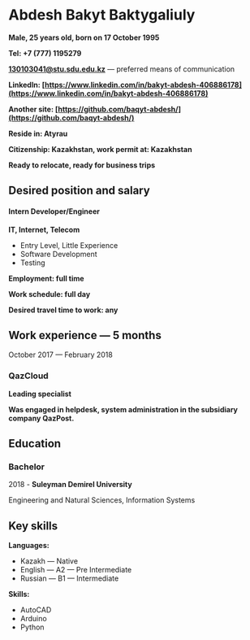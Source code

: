 # **Abdesh Bakyt Baktygaliuly**
**Male, 25 years old, born on 17 October 1995**

**Tel: +7 (777) 1195279**

**130103041@stu.sdu.edu.kz** — preferred means of communication

**LinkedIn: [https://www.linkedin.com/in/bakyt-abdesh-406886178](https://www.linkedin.com/in/bakyt-abdesh-406886178)**

**Another site: [https://github.com/baqyt-abdesh/](https://github.com/baqyt-abdesh/)**


**Reside in: Atyrau**

**Citizenship: Kazakhstan, work permit at: Kazakhstan**

**Ready to relocate, ready for business trips**



## Desired position and salary
#### Intern Developer/Engineer

**IT, Internet, Telecom**
 * Entry Level, Little Experience
 * Software Development
 * Testing


**Employment: full time**

**Work schedule: full day**

**Desired travel time to work: any**



## Work experience — 5 months

October 2017 —
February 2018
### QazCloud
**Leading specialist**

**Was engaged in helpdesk, system administration in the subsidiary company QazPost.**



## Education

### Bachelor

2018 - **Suleyman Demirel University**

Engineering and Natural Sciences, Information Systems



## Key skills

**Languages:**
 * Kazakh — Native
 * English — A2 — Pre Intermediate
 * Russian — B1 — Intermediate

**Skills:**
 * AutoCAD
 * Arduino
 * Python

